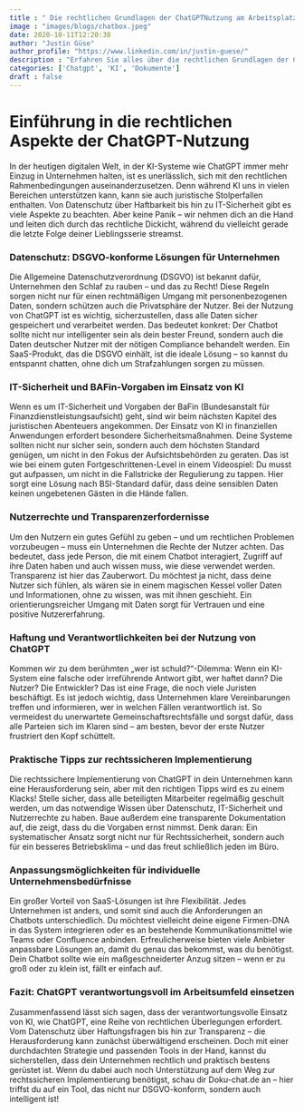 ```yaml
---
title : " Die rechtlichen Grundlagen der ChatGPTNutzung am Arbeitsplatz"
image : "images/blogs/chatbox.jpeg"
date: 2020-10-11T12:20:38
author: "Justin Güse"
author_profile: "https://www.linkedin.com/in/justin-guese/"
description : "Erfahren Sie alles über die rechtlichen Grundlagen der ChatGPT-Nutzung am Arbeitsplatz. Datenschutz, Compliance und praktische Tipps für Unternehmen im digitalen Zeitalter."
categories: ['Chatgpt', 'KI', 'Dokumente']
draft : false
---
```


# Einführung in die rechtlichen Aspekte der ChatGPT-Nutzung  

In der heutigen digitalen Welt, in der KI-Systeme wie ChatGPT immer mehr Einzug in Unternehmen halten, ist es unerlässlich, sich mit den rechtlichen Rahmenbedingungen auseinanderzusetzen. Denn während KI uns in vielen Bereichen unterstützen kann, kann sie auch juristische Stolperfallen enthalten. Von Datenschutz über Haftbarkeit bis hin zu IT-Sicherheit gibt es viele Aspekte zu beachten. Aber keine Panik – wir nehmen dich an die Hand und leiten dich durch das rechtliche Dickicht, während du vielleicht gerade die letzte Folge deiner Lieblingsserie streamst.

### Datenschutz: DSGVO-konforme Lösungen für Unternehmen  

Die Allgemeine Datenschutzverordnung (DSGVO) ist bekannt dafür, Unternehmen den Schlaf zu rauben – und das zu Recht! Diese Regeln sorgen nicht nur für einen rechtmäßigen Umgang mit personenbezogenen Daten, sondern schützen auch die Privatsphäre der Nutzer. Bei der Nutzung von ChatGPT ist es wichtig, sicherzustellen, dass alle Daten sicher gespeichert und verarbeitet werden. Das bedeutet konkret: Der Chatbot sollte nicht nur intelligenter sein als dein bester Freund, sondern auch die Daten deutscher Nutzer mit der nötigen Compliance behandelt werden. Ein SaaS-Produkt, das die DSGVO einhält, ist die ideale Lösung – so kannst du entspannt chatten, ohne dich um Strafzahlungen sorgen zu müssen. 

### IT-Sicherheit und BAFin-Vorgaben im Einsatz von KI  

Wenn es um IT-Sicherheit und Vorgaben der BaFin (Bundesanstalt für Finanzdienstleistungsaufsicht) geht, sind wir beim nächsten Kapitel des juristischen Abenteuers angekommen. Der Einsatz von KI in finanziellen Anwendungen erfordert besondere Sicherheitsmaßnahmen. Deine Systeme sollten nicht nur sicher sein, sondern auch dem höchsten Standard genügen, um nicht in den Fokus der Aufsichtsbehörden zu geraten. Das ist wie bei einem guten Fortgeschrittenen-Level in einem Videospiel: Du musst gut aufpassen, um nicht in die Fallstricke der Regulierung zu tappen. Hier sorgt eine Lösung nach BSI-Standard dafür, dass deine sensiblen Daten keinen ungebetenen Gästen in die Hände fallen.

### Nutzerrechte und Transparenzerfordernisse  

Um den Nutzern ein gutes Gefühl zu geben – und um rechtlichen Problemen vorzubeugen – muss ein Unternehmen die Rechte der Nutzer achten. Das bedeutet, dass jede Person, die mit einem Chatbot interagiert, Zugriff auf ihre Daten haben und auch wissen muss, wie diese verwendet werden. Transparenz ist hier das Zauberwort. Du möchtest ja nicht, dass deine Nutzer sich fühlen, als wären sie in einem magischen Kessel voller Daten und Informationen, ohne zu wissen, was mit ihnen geschieht. Ein orientierungsreicher Umgang mit Daten sorgt für Vertrauen und eine positive Nutzererfahrung. 

### Haftung und Verantwortlichkeiten bei der Nutzung von ChatGPT  

Kommen wir zu dem berühmten „wer ist schuld?“-Dilemma: Wenn ein KI-System eine falsche oder irreführende Antwort gibt, wer haftet dann? Die Nutzer? Die Entwickler? Das ist eine Frage, die noch viele Juristen beschäftigt. Es ist jedoch wichtig, dass Unternehmen klare Vereinbarungen treffen und informieren, wer in welchen Fällen verantwortlich ist. So vermeidest du unerwartete Gemeinschaftsrechtsfälle und sorgst dafür, dass alle Parteien sich im Klaren sind – am besten, bevor der erste Nutzer frustriert den Kopf schüttelt.

### Praktische Tipps zur rechtssicheren Implementierung  

Die rechtssichere Implementierung von ChatGPT in dein Unternehmen kann eine Herausforderung sein, aber mit den richtigen Tipps wird es zu einem Klacks! Stelle sicher, dass alle beteiligten Mitarbeiter regelmäßig geschult werden, um das notwendige Wissen über Datenschutz, IT-Sicherheit und Nutzerrechte zu haben. Baue außerdem eine transparente Dokumentation auf, die zeigt, dass du die Vorgaben ernst nimmst. Denk daran: Ein systematischer Ansatz sorgt nicht nur für Rechtssicherheit, sondern auch für ein besseres Betriebsklima – und das freut schließlich jeden im Büro.

### Anpassungsmöglichkeiten für individuelle Unternehmensbedürfnisse  

Ein großer Vorteil von SaaS-Lösungen ist ihre Flexibilität. Jedes Unternehmen ist anders, und somit sind auch die Anforderungen an Chatbots unterschiedlich. Du möchtest vielleicht deine eigene Firmen-DNA in das System integrieren oder es an bestehende Kommunikationsmittel wie Teams oder Confluence anbinden. Erfreulicherweise bieten viele Anbieter anpassbare Lösungen an, damit du genau das bekommst, was du benötigst. Dein Chatbot sollte wie ein maßgeschneiderter Anzug sitzen – wenn er zu groß oder zu klein ist, fällt er einfach auf.

### Fazit: ChatGPT verantwortungsvoll im Arbeitsumfeld einsetzen  

Zusammenfassend lässt sich sagen, dass der verantwortungsvolle Einsatz von KI, wie ChatGPT, eine Reihe von rechtlichen Überlegungen erfordert. Vom Datenschutz über Haftungsfragen bis hin zur Transparenz – die Herausforderung kann zunächst überwältigend erscheinen. Doch mit einer durchdachten Strategie und passenden Tools in der Hand, kannst du sicherstellen, dass dein Unternehmen rechtlich und praktisch bestens gerüstet ist. Wenn du dabei auch noch Unterstützung auf dem Weg zur rechtssicheren Implementierung benötigst, schau dir Doku-chat.de an – hier triffst du auf ein Tool, das nicht nur DSGVO-konform, sondern auch intelligent ist!